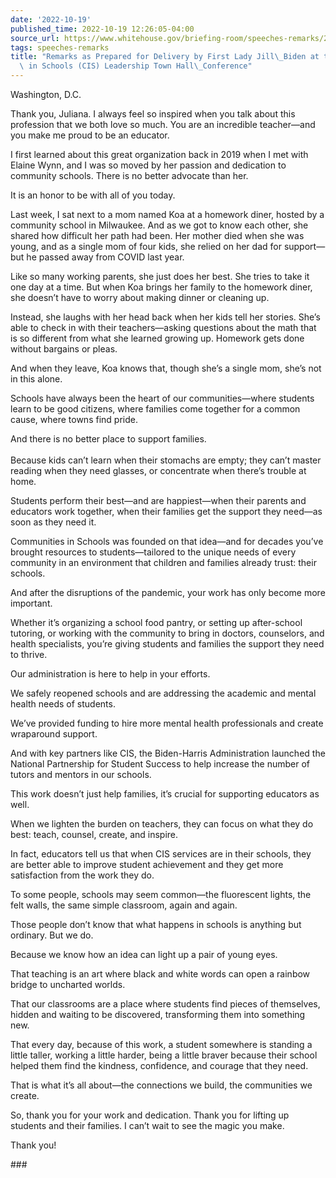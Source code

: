 ```yaml
---
date: '2022-10-19'
published_time: 2022-10-19 12:26:05-04:00
source_url: https://www.whitehouse.gov/briefing-room/speeches-remarks/2022/10/19/remarks-as-prepared-for-delivery-by-first-lady-jill-biden-at-the-communities-in-schools-cis-leadership-town-hall-conference/
tags: speeches-remarks
title: "Remarks as Prepared for Delivery by First Lady Jill\_Biden at the Communities\
  \ in Schools (CIS) Leadership Town Hall\_Conference"
---
```

 
Washington, D.C.

Thank you, Juliana. I always feel so inspired when you talk about this
profession that we both love so much. You are an incredible teacher—and
you make me proud to be an educator.  
  
I first learned about this great organization back in 2019 when I met
with Elaine Wynn, and I was so moved by her passion and dedication to
community schools. There is no better advocate than her.  
  
It is an honor to be with all of you today.  
  
Last week, I sat next to a mom named Koa at a homework diner, hosted by
a community school in Milwaukee. And as we got to know each other, she
shared how difficult her path had been. Her mother died when she was
young, and as a single mom of four kids, she relied on her dad for
support—but he passed away from COVID last year.   
  
Like so many working parents, she just does her best. She tries to take
it one day at a time. But when Koa brings her family to the homework
diner, she doesn’t have to worry about making dinner or cleaning up.   
  
Instead, she laughs with her head back when her kids tell her stories.
She’s able to check in with their teachers—asking questions about the
math that is so different from what she learned growing up. Homework
gets done without bargains or pleas.    
  
And when they leave, Koa knows that, though she’s a single mom, she’s
not in this alone.   
  
Schools have always been the heart of our communities—where students
learn to be good citizens, where families come together for a common
cause, where towns find pride.    
  
And there is no better place to support families.   
    
Because kids can’t learn when their stomachs are empty; they can’t
master reading when they need glasses, or concentrate when there’s
trouble at home.  
  
Students perform their best—and are happiest—when their parents and
educators work together, when their families get the support they
need—as soon as they need it.   
  
Communities in Schools was founded on that idea—and for decades you’ve
brought resources to students—tailored to the unique needs of every
community in an environment that children and families already trust:
their schools.  
  
And after the disruptions of the pandemic, your work has only become
more important.   
  
Whether it’s organizing a school food pantry, or setting up after-school
tutoring, or working with the community to bring in doctors, counselors,
and health specialists, you’re giving students and families the support
they need to thrive.  
  
Our administration is here to help in your efforts.   
  
We safely reopened schools and are addressing the academic and mental
health needs of students.   
  
We’ve provided funding to hire more mental health professionals and
create wraparound support.   
  
And with key partners like CIS, the Biden-Harris Administration launched
the National Partnership for Student Success to help increase the number
of tutors and mentors in our schools.  
  
This work doesn’t just help families, it’s crucial for supporting
educators as well.   
  
When we lighten the burden on teachers, they can focus on what they do
best: teach, counsel, create, and inspire.    
  
In fact, educators tell us that when CIS services are in their schools,
they are better able to improve student achievement and they get more
satisfaction from the work they do.   
  
To some people, schools may seem common—the fluorescent lights, the felt
walls, the same simple classroom, again and again.    
  
Those people don’t know that what happens in schools is anything but
ordinary. But we do.   
  
Because we know how an idea can light up a pair of young eyes.  
  
That teaching is an art where black and white words can open a rainbow
bridge to uncharted worlds.  
  
That our classrooms are a place where students find pieces of
themselves, hidden and waiting to be discovered, transforming them into
something new.  
  
That every day, because of this work, a student somewhere is standing a
little taller, working a little harder, being a little braver because
their school helped them find the kindness, confidence, and courage that
they need.   
  
That is what it’s all about—the connections we build, the communities we
create.   
  
So, thank you for your work and dedication. Thank you for lifting up
students and their families. I can’t wait to see the magic you make.    
  
Thank you! 

\###
